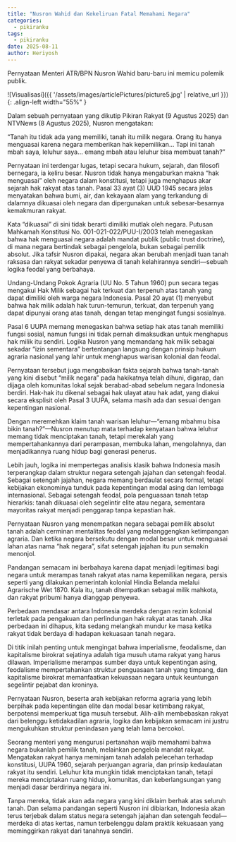 ```yaml
---
title: "Nusron Wahid dan Kekeliruan Fatal Memahami Negara"
categories:
  - pikiranku
tags:
  - pikiranku
date: 2025-08-11
author: Heriyosh
---
```


Pernyataan Menteri ATR/BPN Nusron Wahid baru-baru ini memicu polemik publik.

![Visualisasi]({{ '/assets/images/articlePictures/picture5.jpg' | relative_url }}){: .align-left width="55%" }

Dalam sebuah pernyataan yang dikutip Pikiran Rakyat (9 Agustus 2025) dan NTVNews (8 Agustus 2025), Nusron mengatakan:

“Tanah itu tidak ada yang memiliki, tanah itu milik negara. Orang itu hanya menguasai karena negara memberikan hak kepemilikan… Tapi ini tanah mbah saya, leluhur saya… emang mbah atau leluhur bisa membuat tanah?”

Pernyataan ini terdengar lugas, tetapi secara hukum, sejarah, dan filosofi bernegara, ia keliru besar. Nusron tidak hanya mengaburkan makna “hak menguasai” oleh negara dalam konstitusi, tetapi juga menghapus akar sejarah hak rakyat atas tanah. Pasal 33 ayat (3) UUD 1945 secara jelas menyatakan bahwa bumi, air, dan kekayaan alam yang terkandung di dalamnya dikuasai oleh negara dan dipergunakan untuk sebesar-besarnya kemakmuran rakyat. 

Kata “dikuasai” di sini tidak berarti dimiliki mutlak oleh negara. Putusan Mahkamah Konstitusi No. 001-021-022/PUU-I/2003 telah menegaskan bahwa hak menguasai negara adalah mandat publik (public trust doctrine), di mana negara bertindak sebagai pengelola, bukan sebagai pemilik absolut. Jika tafsir Nusron dipakai, negara akan berubah menjadi tuan tanah raksasa dan rakyat sekadar penyewa di tanah kelahirannya sendiri—sebuah logika feodal yang berbahaya.

Undang-Undang Pokok Agraria (UU No. 5 Tahun 1960) pun secara tegas mengakui Hak Milik sebagai hak terkuat dan terpenuh atas tanah yang dapat dimiliki oleh warga negara Indonesia. Pasal 20 ayat (1) menyebut bahwa hak milik adalah hak turun-temurun, terkuat, dan terpenuh yang dapat dipunyai orang atas tanah, dengan tetap mengingat fungsi sosialnya. 

Pasal 6 UUPA memang menegaskan bahwa setiap hak atas tanah memiliki fungsi sosial, namun fungsi ini tidak pernah dimaksudkan untuk menghapus hak milik itu sendiri. Logika Nusron yang memandang hak milik sebagai sekadar “izin sementara” bertentangan langsung dengan prinsip hukum agraria nasional yang lahir untuk menghapus warisan kolonial dan feodal.

Pernyataan tersebut juga mengabaikan fakta sejarah bahwa tanah-tanah yang kini disebut “milik negara” pada hakikatnya telah dihuni, digarap, dan dijaga oleh komunitas lokal sejak berabad-abad sebelum negara Indonesia berdiri. Hak-hak itu dikenal sebagai hak ulayat atau hak adat, yang diakui secara eksplisit oleh Pasal 3 UUPA, selama masih ada dan sesuai dengan kepentingan nasional. 

Dengan meremehkan klaim tanah warisan leluhur—“emang mbahmu bisa bikin tanah?”—Nusron menutup mata terhadap kenyataan bahwa leluhur memang tidak menciptakan tanah, tetapi merekalah yang mempertahankannya dari perampasan, membuka lahan, mengolahnya, dan menjadikannya ruang hidup bagi generasi penerus.

Lebih jauh, logika ini mempertegas analisis klasik bahwa Indonesia masih terperangkap dalam struktur negara setengah jajahan dan setengah feodal. Sebagai setengah jajahan, negara memang berdaulat secara formal, tetapi kebijakan ekonominya tunduk pada kepentingan modal asing dan lembaga internasional. Sebagai setengah feodal, pola penguasaan tanah tetap hierarkis: tanah dikuasai oleh segelintir elite atau negara, sementara mayoritas rakyat menjadi penggarap tanpa kepastian hak. 

Pernyataan Nusron yang menempatkan negara sebagai pemilik absolut tanah adalah cerminan mentalitas feodal yang melanggengkan ketimpangan agraria. Dan ketika negara bersekutu dengan modal besar untuk menguasai lahan atas nama “hak negara”, sifat setengah jajahan itu pun semakin menonjol.

Pandangan semacam ini berbahaya karena dapat menjadi legitimasi bagi negara untuk merampas tanah rakyat atas nama kepemilikan negara, persis seperti yang dilakukan pemerintah kolonial Hindia Belanda melalui Agrarische Wet 1870. Kala itu, tanah ditempatkan sebagai milik mahkota, dan rakyat pribumi hanya dianggap penyewa. 

Perbedaan mendasar antara Indonesia merdeka dengan rezim kolonial terletak pada pengakuan dan perlindungan hak rakyat atas tanah. Jika perbedaan ini dihapus, kita sedang melangkah mundur ke masa ketika rakyat tidak berdaya di hadapan kekuasaan tanah negara.

Di titik inilah penting untuk mengingat bahwa imperialisme, feodalisme, dan kapitalisme birokrat sejatinya adalah tiga musuh utama rakyat yang harus dilawan. Imperialisme merampas sumber daya untuk kepentingan asing, feodalisme mempertahankan struktur penguasaan tanah yang timpang, dan kapitalisme birokrat memanfaatkan kekuasaan negara untuk keuntungan segelintir pejabat dan kroninya. 

Pernyataan Nusron, beserta arah kebijakan reforma agraria yang lebih berpihak pada kepentingan elite dan modal besar ketimbang rakyat, berpotensi memperkuat tiga musuh tersebut. Alih-alih membebaskan rakyat dari belenggu ketidakadilan agraria, logika dan kebijakan semacam ini justru mengukuhkan struktur penindasan yang telah lama bercokol.

Seorang menteri yang mengurusi pertanahan wajib memahami bahwa negara bukanlah pemilik tanah, melainkan pengelola mandat rakyat. Mengatakan rakyat hanya meminjam tanah adalah pelecehan terhadap konstitusi, UUPA 1960, sejarah perjuangan agraria, dan prinsip kedaulatan rakyat itu sendiri. Leluhur kita mungkin tidak menciptakan tanah, tetapi mereka menciptakan ruang hidup, komunitas, dan keberlangsungan yang menjadi dasar berdirinya negara ini. 

Tanpa mereka, tidak akan ada negara yang kini diklaim berhak atas seluruh tanah. Dan selama pandangan seperti Nusron ini dibiarkan, Indonesia akan terus terjebak dalam status negara setengah jajahan dan setengah feodal—merdeka di atas kertas, namun terbelenggu dalam praktik kekuasaan yang meminggirkan rakyat dari tanahnya sendiri.